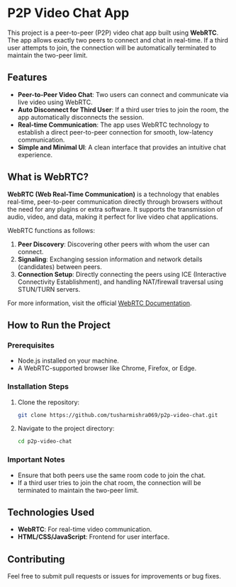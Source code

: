 # P2P Video Chat App

This project is a peer-to-peer (P2P) video chat app built using **WebRTC**. The app allows exactly two peers to connect and chat in real-time. If a third user attempts to join, the connection will be automatically terminated to maintain the two-peer limit.

## Features
- **Peer-to-Peer Video Chat**: Two users can connect and communicate via live video using WebRTC.
- **Auto Disconnect for Third User**: If a third user tries to join the room, the app automatically disconnects the session.
- **Real-time Communication**: The app uses WebRTC technology to establish a direct peer-to-peer connection for smooth, low-latency communication.
- **Simple and Minimal UI**: A clean interface that provides an intuitive chat experience.

## What is WebRTC?

**WebRTC (Web Real-Time Communication)** is a technology that enables real-time, peer-to-peer communication directly through browsers without the need for any plugins or extra software. It supports the transmission of audio, video, and data, making it perfect for live video chat applications.

WebRTC functions as follows:
1. **Peer Discovery**: Discovering other peers with whom the user can connect.
2. **Signaling**: Exchanging session information and network details (candidates) between peers.
3. **Connection Setup**: Directly connecting the peers using ICE (Interactive Connectivity Establishment), and handling NAT/firewall traversal using STUN/TURN servers.

For more information, visit the official [WebRTC Documentation](https://webrtc.org/).

## How to Run the Project

### Prerequisites
- Node.js installed on your machine.
- A WebRTC-supported browser like Chrome, Firefox, or Edge.

### Installation Steps
1. Clone the repository:
    ```bash
    git clone https://github.com/tusharmishra069/p2p-video-chat.git
    ```
2. Navigate to the project directory:
    ```bash
    cd p2p-video-chat
    ```

### Important Notes
- Ensure that both peers use the same room code to join the chat.
- If a third user tries to join the chat room, the connection will be terminated to maintain the two-peer limit.

## Technologies Used
- **WebRTC**: For real-time video communication.
- **HTML/CSS/JavaScript**: Frontend for user interface.

## Contributing
Feel free to submit pull requests or issues for improvements or bug fixes.
